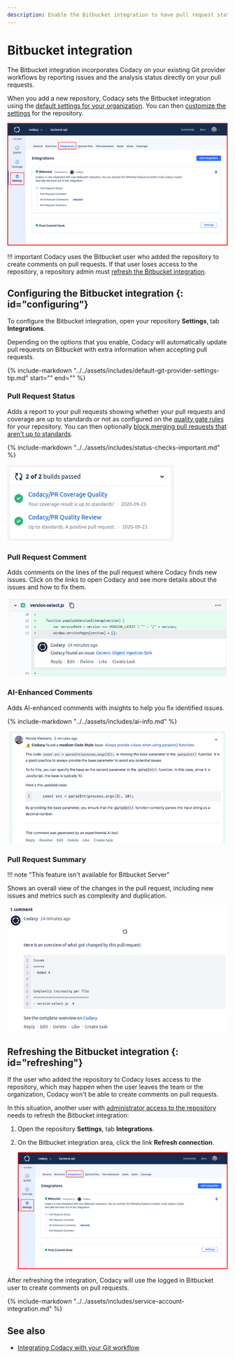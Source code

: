 ```yaml
---
description: Enable the Bitbucket integration to have pull request status, comments, and analysis summaries from Codacy directly on pull requests.
---
```


# Bitbucket integration

The Bitbucket integration incorporates Codacy on your existing Git provider workflows by reporting issues and the analysis status directly on your pull requests.

When you add a new repository, Codacy sets the Bitbucket integration using the [default settings for your organization](../../organizations/integrations/default-git-provider-integration-settings.md). You can then [customize the settings](#configuring) for the repository.

![Bitbucket integration](images/bitbucket-integration.png)<!--TODO CY-6642 Update screenshot-->

!!! important
    Codacy uses the Bitbucket user who added the repository to create comments on pull requests. If that user loses access to the repository, a repository admin must [refresh the Bitbucket integration](#refreshing).

## Configuring the Bitbucket integration {: id="configuring"}

To configure the Bitbucket integration, open your repository **Settings**, tab **Integrations**.

Depending on the options that you enable, Codacy will automatically update pull requests on Bitbucket with extra information when accepting pull requests.

{%
    include-markdown "../../assets/includes/default-git-provider-settings-tip.md"
    start="<!--default-settings-apply-all-start-->"
    end="<!--default-settings-apply-all-end-->"
%}

### Pull Request Status

Adds a report to your pull requests showing whether your pull requests and coverage are up to standards or not as configured on the [quality gate rules](../../repositories-configure/adjusting-quality-gates.md) for your repository. You can then optionally [block merging pull requests that aren't up to standards](../../getting-started/integrating-codacy-with-your-git-workflow.md#blocking-pull-requests).

{% include-markdown "../../assets/includes/status-checks-important.md" %}

![Pull request status on Bitbucket](images/bitbucket-integration-pr-status.png)

### Pull Request Comment

Adds comments on the lines of the pull request where Codacy finds new issues. Click on the links to open Codacy and see more details about the issues and how to fix them.

![Pull request comment on Bitbucket](images/bitbucket-integration-pr-comment.png)

### AI-Enhanced Comments

Adds AI-enhanced comments with insights to help you fix identified issues.

{% include-markdown "../../assets/includes/ai-info.md" %}

![AI-enhanced comment on GitLab](images/bitbucket-integration-ai-comment.png)

### Pull Request Summary

!!! note "This feature isn't available for Bitbucket Server"

Shows an overall view of the changes in the pull request, including new issues and metrics such as complexity and duplication.

![Pull request summary on Bitbucket](images/bitbucket-integration-pr-summary.png)

## Refreshing the Bitbucket integration {: id="refreshing"}

If the user who added the repository to Codacy loses access to the repository, which may happen when the user leaves the team or the organization, Codacy won't be able to create comments on pull requests.

In this situation, another user with [administrator access to the repository](../../organizations/roles-and-permissions-for-organizations.md#permissions-for-bitbucket) needs to refresh the Bitbucket integration:

1.  Open the repository **Settings**, tab **Integrations**.

1.  On the Bitbucket integration area, click the link **Refresh connection**.

    ![Refresh Bitbucket integration](images/bitbucket-integration-refresh.png)<!--TODO CY-6642 Update screenshot-->

After refreshing the integration, Codacy will use the logged in Bitbucket user to create comments on pull requests.

{% include-markdown "../../assets/includes/service-account-integration.md" %}

## See also

-   [Integrating Codacy with your Git workflow](../../getting-started/integrating-codacy-with-your-git-workflow.md)
